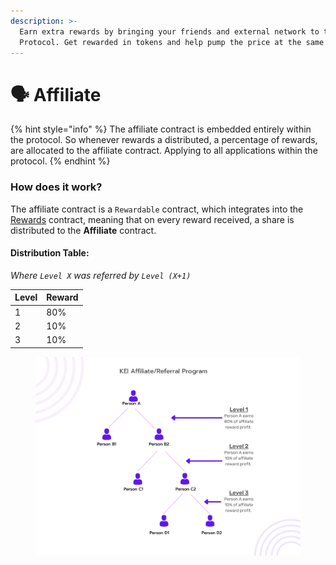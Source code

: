 ```yaml
---
description: >-
  Earn extra rewards by bringing your friends and external network to the Kei
  Protocol. Get rewarded in tokens and help pump the price at the same time.
---
```


# 🗣 Affiliate

{% hint style="info" %}
The affiliate contract is embedded entirely within the protocol. So whenever rewards a distributed, a percentage of rewards, are allocated to the affiliate contract. Applying to all applications within the protocol.
{% endhint %}

### How does it work?

The affiliate contract is a `Rewardable` contract, which integrates into the [Rewards](../technicals/kei-contracts/rewards.md) contract, meaning that on every reward received, a share is distributed to the **Affiliate** contract.

#### Distribution Table:

_Where `Level X` was referred by `Level (X+1)`_

| Level | Reward |
| ----- | ------ |
| 1     | 80%    |
| 2     | 10%    |
| 3     | 10%    |



<figure><img src="../.gitbook/assets/image (20).png" alt=""><figcaption></figcaption></figure>

